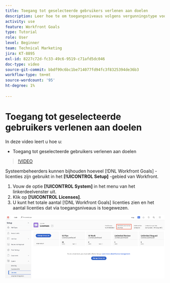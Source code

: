 ```yaml
---
title: Toegang tot geselecteerde gebruikers verlenen aan doelen
description: Leer hoe te om toegangsniveaus volgens vergunningstype voor uw gebruikers in  [!DNL Workfront Goals] uit te geven.
activity: use
feature: Workfront Goals
type: Tutorial
role: User
level: Beginner
team: Technical Marketing
jira: KT-8895
exl-id: 8227c72d-fc33-49c6-9519-c71afd5dc046
doc-type: video
source-git-commit: bbdf99c6bc1be714077fd94fc3f8325394de36b3
workflow-type: tm+mt
source-wordcount: '95'
ht-degree: 1%

---
```


# Toegang tot geselecteerde gebruikers verlenen aan doelen

In deze video leert u hoe u:

* Toegang tot geselecteerde gebruikers verlenen aan doelen

>[!VIDEO](https://video.tv.adobe.com/v/335189/?quality=12&learn=on&enablevpops=1)

Systeembeheerders kunnen bijhouden hoeveel [!DNL Workfront Goals] -licenties zijn gebruikt in het **[!UICONTROL Setup]** -gebied van Workfront.

1. Vouw de optie **[!UICONTROL System]** in het menu van het linkerdeelvenster uit.
1. Klik op **[!UICONTROL Licenses]**.
1. U kunt het totale aantal [!DNL Workfront Goals] licenties zien en het aantal licenties dat via toegangsniveaus is toegewezen.

![ Een schermafbeelding van het aantal [!DNL Workfront Goals] -licenties in het gedeelte Instellingen van [!DNL Workfront]](assets/02-workfront-goals-licenses.png)
